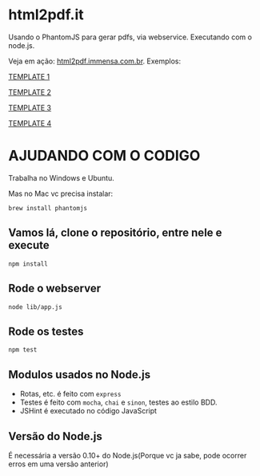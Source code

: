 html2pdf.it
===========
Usando o PhantomJS para gerar pdfs, via webservice. Executando com o node.js.

Veja em ação: [html2pdf.immensa.com.br](http://html2pdf.immensa.com.br/).
Exemplos: 

[TEMPLATE 1](http://html2pdf.immensa.com.br/?url=http://www.emailonacid.com/images/blog_images/Emailology/2013/Responsive_Template1.html)

[TEMPLATE 2](http://html2pdf.immensa.com.br/?url=http://gallery.campaignmonitor.com/ViewEmail/i/6DB9231C59D283A9/)

[TEMPLATE 3](http://html2pdf.immensa.com.br/?url=http://zurb.com/playground/projects/responsive-email-templates/newsletter.html)

[TEMPLATE 4](http://html2pdf.immensa.com.br/?url=http://gallery.campaignmonitor.com/ViewEmail/i/A306E52084664A72/)

AJUDANDO COM O CODIGO
=====================

Trabalha no Windows e Ubuntu.

Mas no Mac vc precisa instalar:
```
brew install phantomjs
```

Vamos lá, clone o repositório, entre nele e execute
-----------
```
npm install
```

Rode o webserver
-----------
```
node lib/app.js
```

Rode os testes
-----------
```
npm test
```

Modulos usados no Node.js
----------------
- Rotas, etc. é feito com `express`
- Testes é feito com `mocha`, `chai` e `sinon`, testes ao estilo BDD.
- JSHint é executado no código JavaScript

Versão do Node.js
------------
É necessária a versão 0.10+ do Node.js(Porque vc ja sabe, pode ocorrer erros em uma versão anterior)
